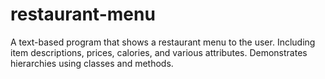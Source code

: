 # restaurant-menu
A text-based program that shows a restaurant menu to the user. Including item descriptions, prices, calories, and various attributes. Demonstrates hierarchies using classes and methods.
